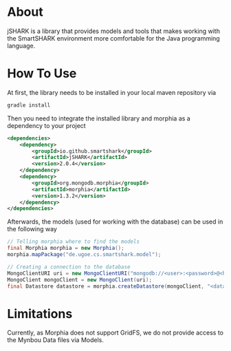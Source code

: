 About
=====
jSHARK is a library that provides models and tools that makes working with the SmartSHARK environment more comfortable
for the Java programming language.


How To Use
==========

At first, the library needs to be installed in your local maven repository via 

```bash
gradle install
```

Then you need to integrate the installed library and morphia as a dependency to your project
```xml
<dependencies>
    <dependency>
        <groupId>io.github.smartshark</groupId>
        <artifactId>jSHARK</artifactId>
        <version>2.0.4</version>
    </dependency>
    <dependency>
        <groupId>org.mongodb.morphia</groupId>
        <artifactId>morphia</artifactId>
        <version>1.3.2</version>
    </dependency>
</dependencies>
```

Afterwards, the models (used for working with the database) can be used in the following way

```java
// Telling morphia where to find the models
final Morphia morphia = new Morphia();
morphia.mapPackage("de.ugoe.cs.smartshark.model");

// Creating a connection to the database
MongoClientURI uri = new MongoClientURI("mongodb://<user>:<password>@<host>:<port>/?authSource=<authentication>");
MongoClient mongoClient = new MongoClient(uri);
final Datastore datastore = morphia.createDatastore(mongoClient, "<database_name>");
```


Limitations
===========
Currently, as Morphia does not support GridFS, we do not provide access to the Mynbou Data files via Models.
